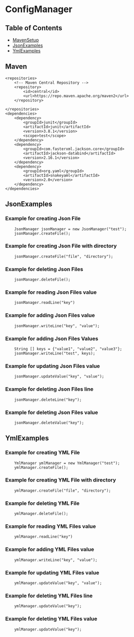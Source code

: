 # ConfigManager

## Table of Contents
 - [MavenSetup](#Maven)
 - [JsonExamples](#JsonExamples)
 - [YmlExamples](#YmlExamples)

## Maven
       
    <repositories>
        <!-- Maven Central Repository -->
        <repository>
            <id>central</id>
            <url>https://repo.maven.apache.org/maven2</url>
        </repository>

    </repositories>
    <dependencies>
        <dependency>
            <groupId>junit</groupId>
            <artifactId>junit</artifactId>
            <version>3.8.1</version>
            <scope>test</scope>
        </dependency>
        <dependency>
            <groupId>com.fasterxml.jackson.core</groupId>
            <artifactId>jackson-databind</artifactId>
            <version>2.16.1</version>
        </dependency>
        <dependency>
            <groupId>org.yaml</groupId>
            <artifactId>snakeyaml</artifactId>
            <version>2.0</version>
        </dependency>
    </dependencies>

## JsonExamples

### Example for creating Json File
        JsonManager jsonManager = new JsonManager("test");
        jsonManager.createFile();

### Example for creating Json File with directory
        jsonManager.createFile("file", "directory");
### Example for deleting Json Files
        jsonManager.deleteFile();
### Example for reading Json Files value
        jsonManager.readLine("key")
### Example for adding Json Files value
        jsonManager.writeLine("key", "value");
### Example for adding Json Files Values
        String [] keys = {"value1", "value2", "value3"};
        jsonManager.writeLine("test", keys);
### Example for updating Json Files value
        jsonManager.updateValue("key", "value");
### Example for deleting Json Files line
        jsonManager.deleteLine("key");
### Example for deleting Json Files value
        jsonManager.deleteValue("key");
        
## YmlExamples
### Example for creating YML File
        YmlManager ymlManager = new YmlManager("test");
        ymlManager.createFile();

### Example for creating YML File with directory
        ymlManager.createFile("file", "directory");
### Example for deleting YML File
        ymlManager.deleteFile();
### Example for reading YML Files value
        ymlManager.readLine("key")
### Example for adding YML Files value
        ymlManager.writeLine("key", "value");
### Example for updating YML Files value
        ymlManager.updateValue("key", "value");
### Example for deleting YML Files line
        ymlManager.updateValue("key");
### Example for deleting YML Files value
        ymlManager.updateValue("key");

